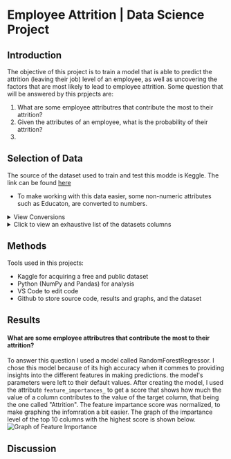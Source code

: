 # Employee Attrition | Data Science Project

## Introduction
The objective of this project is to train a model that is able to predict the attrition (leaving their job) level of an employee, as well as uncovering the factors that are most likely to lead to employee attrition.
Some question that will be answered by this prpjects are:
1. What are some employee attributres that contribute the most to their attrition?
2. Given the attributes of an employee, what is the probability of their attrition?
3. 

## Selection of Data
The source of the dataset used to train and test this modde is Keggle. The link can be found [here](https://www.kaggle.com/datasets/whenamancodes/hr-employee-attrition)

- To make working with this data easier, some non-numeric attributes such as Educaton, are converted to numbers.
<details>
<summary>View Conversions</summary>

Education
| Raw Value | Numeric Representation |
| --- | --- |
| 'Below College | 1 |
| 'College' | 2 |
| 'Bachelor' | 3 |
| 'Doctor' | 4 |

</details>
<details>
<summary>Click to view an exhaustive list of the datasets columns</summary>
    
| Column | Example Value |
| --- | --- |
| Age | 41 |
| Attrition | Yes |
| BusinessTravel | Travel_Rarely |
| DailyRate | 1102 |
| Department | Sales |
| DistanceFromHome | 1 |
| Education | 2 |
| EducationField | Life Sciences |
| EmployeeCount | 1 |
| EmployeeNumber | 1 |
| EnvironmentSatisfaction | 2 |
| Gender | Female |
| HourlyRate | 94 |
| JobInvolvement | 3 |
| JobLevel | 2 |
| JobRole | Sales Executive |
| JobSatisfaction | 4 |
| MaritalStatus | Single |
| MonthlyIncome | 5993 |
| MonthlyRate | 19479 |
| NumCompaniesWorked | 8 |
| Over18 | Y |
| OverTime | Yes |
| PercentSalaryHike | 11 |
| PerformanceRating | 3 |
| RelationshipSatisfaction | 1 |
| StandardHours | 80 |
| StockOptionLevel | 0 |
| TotalWorkingYears | 8 |
| TrainingTimesLastYear | 0 |
| WorkLifeBalance | 1 |
| YearsAtCompany | 6 |
| YearsInCurrentRole | 4 |
| YearsSinceLastPromotion | 0 |
| YearsWithCurrManager | 5 |

</details>

## Methods
Tools used in this projects:
- Kaggle for acquiring a free and public dataset
- Python (NumPy and Pandas) for analysis
- VS Code to edit code
- Github to store source code, results and graphs, and the dataset

## Results
#### What are some employee attributres that contribute the most to their attrition?
To answer this question I used a model called RandomForestRegressor. I chose this model because of its high accuracy when it commes to providing insights into the 
different features in making predictions. the model's parameters were left to their default values. After creating the model, I used the attribute `feature_importances_` to get a score that shows how much the value of a column contributes to the value of the target column, that being the one called "Attrition".
The feature impartance score was normalized, to make graphing the infomration a bit easier. The graph of the impartance level of the top 10 columns with the highest score is shown below.
![Graph of Feature Importance]("graph/Feature-Importance-Graph.png")


## Discussion 
